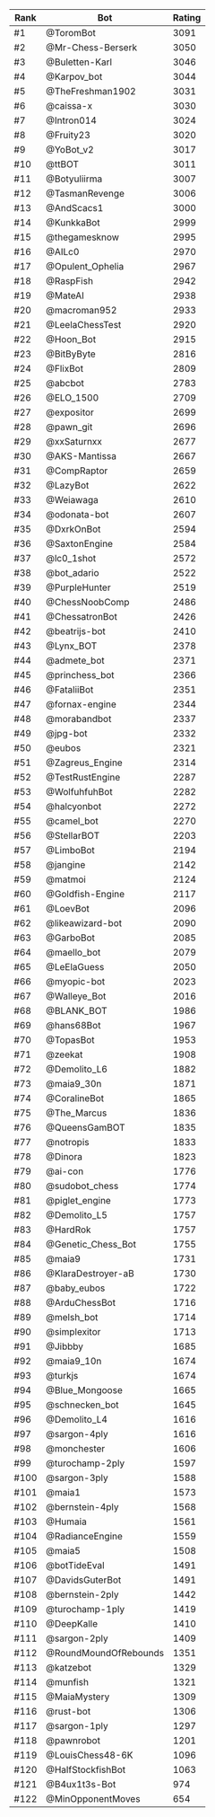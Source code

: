 Rank|Bot|Rating
---|---|---
#1|@ToromBot|3091
#2|@Mr-Chess-Berserk|3050
#3|@Buletten-Karl|3046
#4|@Karpov_bot|3044
#5|@TheFreshman1902|3031
#6|@caissa-x|3030
#7|@Intron014|3024
#8|@Fruity23|3020
#9|@YoBot_v2|3017
#10|@ttBOT|3011
#11|@Botyuliirma|3007
#12|@TasmanRevenge|3006
#13|@AndScacs1|3000
#14|@KunkkaBot|2999
#15|@thegamesknow|2995
#16|@AILc0|2970
#17|@Opulent_Ophelia|2967
#18|@RaspFish|2942
#19|@MateAI|2938
#20|@macroman952|2933
#21|@LeelaChessTest|2920
#22|@Hoon_Bot|2915
#23|@BitByByte|2816
#24|@FlixBot|2809
#25|@abcbot|2783
#26|@ELO_1500|2709
#27|@expositor|2699
#28|@pawn_git|2696
#29|@xxSaturnxx|2677
#30|@AKS-Mantissa|2667
#31|@CompRaptor|2659
#32|@LazyBot|2622
#33|@Weiawaga|2610
#34|@odonata-bot|2607
#35|@DxrkOnBot|2594
#36|@SaxtonEngine|2584
#37|@lc0_1shot|2572
#38|@bot_adario|2522
#39|@PurpleHunter|2519
#40|@ChessNoobComp|2486
#41|@ChessatronBot|2426
#42|@beatrijs-bot|2410
#43|@Lynx_BOT|2378
#44|@admete_bot|2371
#45|@princhess_bot|2366
#46|@FataliiBot|2351
#47|@fornax-engine|2344
#48|@morabandbot|2337
#49|@jpg-bot|2332
#50|@eubos|2321
#51|@Zagreus_Engine|2314
#52|@TestRustEngine|2287
#53|@WolfuhfuhBot|2282
#54|@halcyonbot|2272
#55|@camel_bot|2270
#56|@StellarBOT|2203
#57|@LimboBot|2194
#58|@jangine|2142
#59|@matmoi|2124
#60|@Goldfish-Engine|2117
#61|@LoevBot|2096
#62|@likeawizard-bot|2090
#63|@GarboBot|2085
#64|@maello_bot|2079
#65|@LeElaGuess|2050
#66|@myopic-bot|2023
#67|@Walleye_Bot|2016
#68|@BLANK_BOT|1986
#69|@hans68Bot|1967
#70|@TopasBot|1953
#71|@zeekat|1908
#72|@Demolito_L6|1882
#73|@maia9_30n|1871
#74|@CoralineBot|1865
#75|@The_Marcus|1836
#76|@QueensGamBOT|1835
#77|@notropis|1833
#78|@Dinora|1823
#79|@ai-con|1776
#80|@sudobot_chess|1774
#81|@piglet_engine|1773
#82|@Demolito_L5|1757
#83|@HardRok|1757
#84|@Genetic_Chess_Bot|1755
#85|@maia9|1731
#86|@KlaraDestroyer-aB|1730
#87|@baby_eubos|1722
#88|@ArduChessBot|1716
#89|@melsh_bot|1714
#90|@simplexitor|1713
#91|@Jibbby|1685
#92|@maia9_10n|1674
#93|@turkjs|1674
#94|@Blue_Mongoose|1665
#95|@schnecken_bot|1645
#96|@Demolito_L4|1616
#97|@sargon-4ply|1616
#98|@monchester|1606
#99|@turochamp-2ply|1597
#100|@sargon-3ply|1588
#101|@maia1|1573
#102|@bernstein-4ply|1568
#103|@Humaia|1561
#104|@RadianceEngine|1559
#105|@maia5|1508
#106|@botTideEval|1491
#107|@DavidsGuterBot|1491
#108|@bernstein-2ply|1442
#109|@turochamp-1ply|1419
#110|@DeepKalle|1410
#111|@sargon-2ply|1409
#112|@RoundMoundOfRebounds|1351
#113|@katzebot|1329
#114|@munfish|1321
#115|@MaiaMystery|1309
#116|@rust-bot|1306
#117|@sargon-1ply|1297
#118|@pawnrobot|1201
#119|@LouisChess48-6K|1096
#120|@HalfStockfishBot|1063
#121|@B4ux1t3s-Bot|974
#122|@MinOpponentMoves|654
